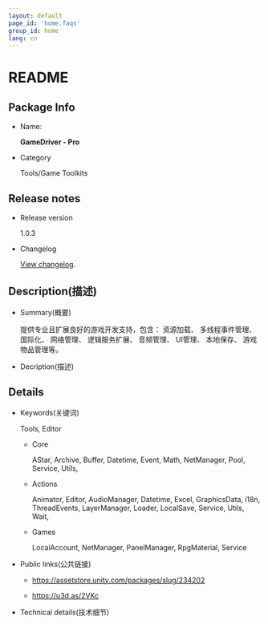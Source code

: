 ```yaml
---
layout: default
page_id: 'home.faqs'
group_id: home
lang: cn
---
```


# README

## Package Info

+ Name: 
  
  **GameDriver - Pro**

+ Category

  Tools/Game Toolkits

## Release notes

+ Release version

  1.0.3

+ Changelog

  [View changelog](/CHANGELOG.md).

## Description(描述)

+ Summary(概要)

  提供专业且扩展良好的游戏开发支持，包含： 资源加载、 多线程事件管理、 国际化、 网络管理、 逻辑服务扩展、 音频管理、 UI管理、 本地保存、 游戏物品管理等。

+ Decription(描述)

## Details

+ Keywords(关键词)

  Tools, Editor

  + Core
    
    AStar, Archive, Buffer, Datetime, Event, Math, NetManager, Pool, Service, Utils,

  + Actions
    
    Animator, Editor, AudioManager, Datetime, Excel, GraphicsData, i18n, ThreadEvents, LayerManager, Loader, LocalSave, Service, Utils, Wait,

  + Games
  
    LocalAccount, NetManager, PanelManager, RpgMaterial, Service

+ Public links(公共链接)

  - https://assetstore.unity.com/packages/slug/234202

  - https://u3d.as/2VKc

+ Technical details(技术细节)

